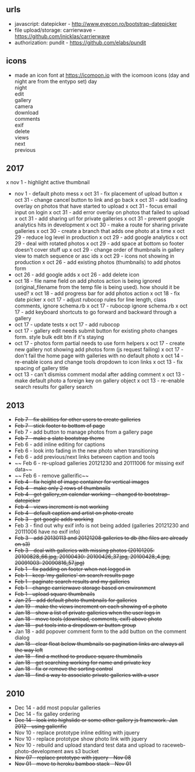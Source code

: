 urls
----
- javascript: datepicker - http://www.eyecon.ro/bootstrap-datepicker
- file upload/storage: carrierwave - https://github.com/jnicklas/carrierwave
- authorization: pundit - https://github.com/elabs/pundit

icons
-----
- made an icon font at https://icomoon.io with the icomoon icons (day and night are from the entypo set)
day <span class="icon-day"></span><br>
night <span class="icon-night"></span><br>
edit <span class="icon-edit"></span><br>
gallery <span class="icon-gallery"></span><br>
camera <span class="icon-camera"></span><br>
download <span class="icon-download"></span><br>
comments <span class="icon-comment"></span><br>
exif <span class="icon-exif"></span><br>
delete <span class="icon-bin"></span><br>
views <span class="icon-view"></span><br>
next <span class="icon-next"></span><br>
previous <span class="icon-previous"></span><br>

2017
----
x nov  1 - highlight active thumbnail
- nov  1 - default photo mess
x oct 31 - fix placement of upload button
x oct 31 - change cancel button to link and go back
x oct 31 - add loading overlay on photos that have started to upload
x oct 31 - focus email input on login
x oct 31 - add error overlay on photos that failed to upload
x oct 31 - add sharing url for private galleries
x oct 31 - prevent google analytics hits in development
x oct 30 - make a route for sharing private galleries
x oct 30 - create a branch that adds one photo at a time
x oct 29 - reduce log level in production
x oct 29 - add google analytics
x oct 29 - deal with rotated photos
x oct 29 - add space at bottom so footer doesn't cover stuff up
x oct 29 - change order of thumbnails in gallery view to match sequence or asc ids
x oct 29 - icons not showing in production
x oct 26 - add existing photos (thumbnails) to add photos form
- oct 26 - add google adds
x oct 26 - add delete icon
- oct 18 - file name field on add photos action is being ignored (original_filename from the temp file is being used). how should it be used?
x oct 18 - add progress bar for add photos action
x oct 18 - fix date picker
x oct 17 - adjust rubocop rules for line length, class comments, ignore schema.rb
x oct 17 - rubocop ignore schema.rb
x oct 17 - add keyboard shortcuts to go forward and backward through a gallery
- oct 17 - update tests
x oct 17 - add rubocop
- oct 17 - gallery edit needs submit button for existing photo changes form. style bulk edit btn if it's staying
- oct 17 - photos form partial needs to use form helpers
x oct 17 - create new gallery not showing add photos form (js request failing)
x oct 17 - don't fail the home page with galleries with no default photo
x oct 14 - re-enable icons and change tools dropdown to icon links
x oct 13 - fix spacing of gallery title
- oct 13 - can't dismiss comment modal after adding comment
x oct 13 - make default photo a foreign key on gallery object
x oct 13 - re-enable search results for gallery search

2013
----
- ~~Feb  7 - fix abilities for other users to create galleries~~
- ~~Feb  7 - stick footer to bottom of page~~
- Feb  7 - add button to manage photos from a gallery page
- ~~Feb  7 - make a slate bootstrap theme~~
- Feb  6 - add inline editing for captions
- Feb  6 - look into fading in the new photo when transitioning
- Feb  6 - add previous/next links between caption and tools
- ~~ Feb  6 - re-upload galleries 20121230 and 20111006 for missing exif data~~
- ~~ Feb  6 - remove gallerific~~
- ~~Feb  4 - fix height of image container for vertical images~~
- ~~Feb  4 - make only 2 rows of thumbnails~~
- ~~Feb  4 - get gallery_on calendar working - changed to bootstrap-datepicker~~
- ~~Feb  4 - views increment is not working~~
- ~~Feb  4 - default caption and artist on photo create~~
- ~~Feb  3 - get google adds working~~
- Feb  3 - find out why exif info is not being added (galleries 20121230 and 20111006 have no exif info)
- ~~Feb  3 - add 20130113 and 20121208 galleries to db (the files are already on s3)~~
- ~~Feb  3 - deal with galleries with missing photos (20101205: 20100828_66.jpg, 20100430: 20100426_37.jpg, 20100428_4.jpg, 20091003: 20090816_57.jpg)~~
- ~~Feb  1 - fix padding on footer when not logged in~~
- ~~Feb  1 - keep 'my galleries' on search results page~~
- ~~Feb  1 - paginate search results and my galleries~~
- ~~Feb  1 - change carrierwave storage based on environment~~
- ~~Feb  1 - upload square thumbnails~~
- ~~Jan 25 - add default photo thumbnails for galleries~~
- ~~Jan 19 - make the views increment on each showing of a photo~~
- ~~Jan 18 - show a list of private galleries when the user logs in~~
- ~~Jan 18 - move tools (download, comments, exif) above photo~~
- ~~Jan 18 - put tools into a dropdown or button group~~
- Jan 18 - add popover comment form to the add button on the comment dialog
- ~~Jan 18 - clear float below thumbnails so pagination links are always all the way left~~
- ~~Jan 18 - find a method to produce square thumbnails~~
- ~~Jan 18 - get searching working for name and private key~~
- ~~Jan 18 - fix or remove the sorting control~~
- ~~Jan 18 - find a way to associate private galleries with a user~~

2010
----
- Dec 14 - add most popular galleries
- Dec 14 - fix galley ordering
- ~~Dec 14 - look into highslide or some other gallery js framework. Jan 2012 - using gallerific~~
- Nov 10 - replace prototype inline editing with jquery
- Nov 10 - replace prototype show photo link with jquery
- Nov 10 - rebuild and upload standard test data and upload to raceweb-photo-development aws s3 bucket
- ~~Nov 07 - replace prototype with jquery - Nov 08~~
- ~~Nov 01 - move to heroku bamboo stack - Nov 01~~